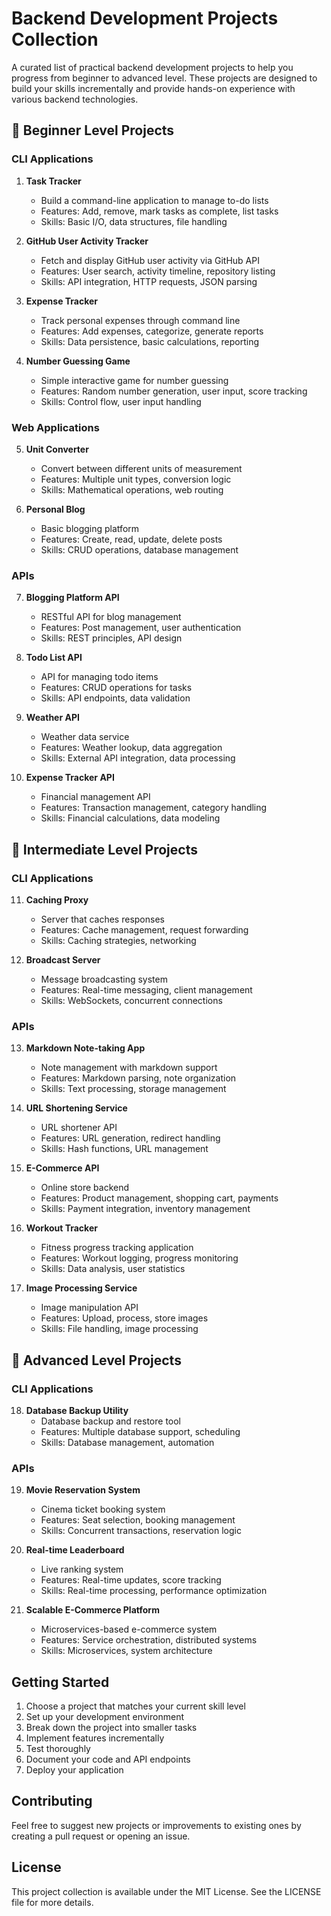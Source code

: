 # Backend Development Projects Collection

A curated list of practical backend development projects to help you progress from beginner to advanced level. These projects are designed to build your skills incrementally and provide hands-on experience with various backend technologies.

## 🌟 Beginner Level Projects

### CLI Applications
1. **Task Tracker**
   - Build a command-line application to manage to-do lists
   - Features: Add, remove, mark tasks as complete, list tasks
   - Skills: Basic I/O, data structures, file handling

2. **GitHub User Activity Tracker**
   - Fetch and display GitHub user activity via GitHub API
   - Features: User search, activity timeline, repository listing
   - Skills: API integration, HTTP requests, JSON parsing

3. **Expense Tracker**
   - Track personal expenses through command line
   - Features: Add expenses, categorize, generate reports
   - Skills: Data persistence, basic calculations, reporting

4. **Number Guessing Game**
   - Simple interactive game for number guessing
   - Features: Random number generation, user input, score tracking
   - Skills: Control flow, user input handling

### Web Applications
5. **Unit Converter**
   - Convert between different units of measurement
   - Features: Multiple unit types, conversion logic
   - Skills: Mathematical operations, web routing

6. **Personal Blog**
   - Basic blogging platform
   - Features: Create, read, update, delete posts
   - Skills: CRUD operations, database management

### APIs
7. **Blogging Platform API**
   - RESTful API for blog management
   - Features: Post management, user authentication
   - Skills: REST principles, API design

8. **Todo List API**
   - API for managing todo items
   - Features: CRUD operations for tasks
   - Skills: API endpoints, data validation

9. **Weather API**
   - Weather data service
   - Features: Weather lookup, data aggregation
   - Skills: External API integration, data processing

10. **Expense Tracker API**
    - Financial management API
    - Features: Transaction management, category handling
    - Skills: Financial calculations, data modeling

## 🚀 Intermediate Level Projects

### CLI Applications
11. **Caching Proxy**
    - Server that caches responses
    - Features: Cache management, request forwarding
    - Skills: Caching strategies, networking

12. **Broadcast Server**
    - Message broadcasting system
    - Features: Real-time messaging, client management
    - Skills: WebSockets, concurrent connections

### APIs
13. **Markdown Note-taking App**
    - Note management with markdown support
    - Features: Markdown parsing, note organization
    - Skills: Text processing, storage management

14. **URL Shortening Service**
    - URL shortener API
    - Features: URL generation, redirect handling
    - Skills: Hash functions, URL management

15. **E-Commerce API**
    - Online store backend
    - Features: Product management, shopping cart, payments
    - Skills: Payment integration, inventory management

16. **Workout Tracker**
    - Fitness progress tracking application
    - Features: Workout logging, progress monitoring
    - Skills: Data analysis, user statistics

17. **Image Processing Service**
    - Image manipulation API
    - Features: Upload, process, store images
    - Skills: File handling, image processing

## 💎 Advanced Level Projects

### CLI Applications
18. **Database Backup Utility**
    - Database backup and restore tool
    - Features: Multiple database support, scheduling
    - Skills: Database management, automation

### APIs
19. **Movie Reservation System**
    - Cinema ticket booking system
    - Features: Seat selection, booking management
    - Skills: Concurrent transactions, reservation logic

20. **Real-time Leaderboard**
    - Live ranking system
    - Features: Real-time updates, score tracking
    - Skills: Real-time processing, performance optimization

21. **Scalable E-Commerce Platform**
    - Microservices-based e-commerce system
    - Features: Service orchestration, distributed systems
    - Skills: Microservices, system architecture

## Getting Started

1. Choose a project that matches your current skill level
2. Set up your development environment
3. Break down the project into smaller tasks
4. Implement features incrementally
5. Test thoroughly
6. Document your code and API endpoints
7. Deploy your application

## Contributing

Feel free to suggest new projects or improvements to existing ones by creating a pull request or opening an issue.

## License

This project collection is available under the MIT License. See the LICENSE file for more details. 